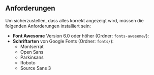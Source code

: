 ## Anforderungen

Um sicherzustellen, dass alles korrekt angezeigt wird, müssen die folgenden Anforderungen installiert sein:

-   **Font Awesome** Version 6.0 oder höher (Ordner: `fonts-awesome/`):
-   **Schriftarten** von Google Fonts (Ordner: `fonts/`):
    -   Montserrat
    -   Open Sans
    -   Parkinsans
    -   Roboto
    -   Source Sans 3
